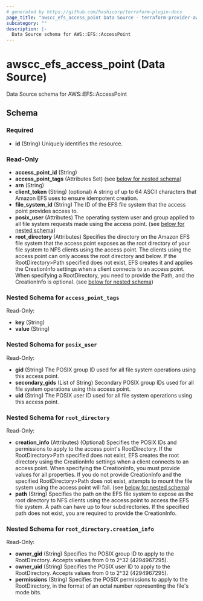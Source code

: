 ```yaml
---
# generated by https://github.com/hashicorp/terraform-plugin-docs
page_title: "awscc_efs_access_point Data Source - terraform-provider-awscc"
subcategory: ""
description: |-
  Data Source schema for AWS::EFS::AccessPoint
---
```


# awscc_efs_access_point (Data Source)

Data Source schema for AWS::EFS::AccessPoint



<!-- schema generated by tfplugindocs -->
## Schema

### Required

- **id** (String) Uniquely identifies the resource.

### Read-Only

- **access_point_id** (String)
- **access_point_tags** (Attributes Set) (see [below for nested schema](#nestedatt--access_point_tags))
- **arn** (String)
- **client_token** (String) (optional) A string of up to 64 ASCII characters that Amazon EFS uses to ensure idempotent creation.
- **file_system_id** (String) The ID of the EFS file system that the access point provides access to.
- **posix_user** (Attributes) The operating system user and group applied to all file system requests made using the access point. (see [below for nested schema](#nestedatt--posix_user))
- **root_directory** (Attributes) Specifies the directory on the Amazon EFS file system that the access point exposes as the root directory of your file system to NFS clients using the access point. The clients using the access point can only access the root directory and below. If the RootDirectory>Path specified does not exist, EFS creates it and applies the CreationInfo settings when a client connects to an access point. When specifying a RootDirectory, you need to provide the Path, and the CreationInfo is optional. (see [below for nested schema](#nestedatt--root_directory))

<a id="nestedatt--access_point_tags"></a>
### Nested Schema for `access_point_tags`

Read-Only:

- **key** (String)
- **value** (String)


<a id="nestedatt--posix_user"></a>
### Nested Schema for `posix_user`

Read-Only:

- **gid** (String) The POSIX group ID used for all file system operations using this access point.
- **secondary_gids** (List of String) Secondary POSIX group IDs used for all file system operations using this access point.
- **uid** (String) The POSIX user ID used for all file system operations using this access point.


<a id="nestedatt--root_directory"></a>
### Nested Schema for `root_directory`

Read-Only:

- **creation_info** (Attributes) (Optional) Specifies the POSIX IDs and permissions to apply to the access point's RootDirectory. If the RootDirectory>Path specified does not exist, EFS creates the root directory using the CreationInfo settings when a client connects to an access point. When specifying the CreationInfo, you must provide values for all properties.   If you do not provide CreationInfo and the specified RootDirectory>Path does not exist, attempts to mount the file system using the access point will fail. (see [below for nested schema](#nestedatt--root_directory--creation_info))
- **path** (String) Specifies the path on the EFS file system to expose as the root directory to NFS clients using the access point to access the EFS file system. A path can have up to four subdirectories. If the specified path does not exist, you are required to provide the CreationInfo.

<a id="nestedatt--root_directory--creation_info"></a>
### Nested Schema for `root_directory.creation_info`

Read-Only:

- **owner_gid** (String) Specifies the POSIX group ID to apply to the RootDirectory. Accepts values from 0 to 2^32 (4294967295).
- **owner_uid** (String) Specifies the POSIX user ID to apply to the RootDirectory. Accepts values from 0 to 2^32 (4294967295).
- **permissions** (String) Specifies the POSIX permissions to apply to the RootDirectory, in the format of an octal number representing the file's mode bits.


